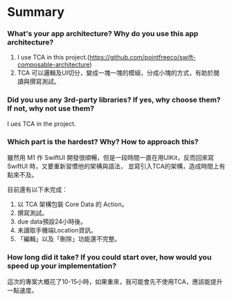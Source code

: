 # Summary

### What's your app architecture? Why do you use this app architecture?

1. I use TCA in this project.(https://github.com/pointfreeco/swift-composable-architecture)
2. TCA 可以邏輯及UI切分，變成一塊一塊的模組，分成小塊的方式，有助於閱讀與撰寫測試。

### Did you use any 3rd-party libraries? If yes, why choose them? If not, why not use them?

I ues TCA in the project.

### Which part is the hardest? Why? How to approach this?

雖然用 M1 作 SwiftUI 開發很順暢，但是一段時間一直在用UIKit，反而回來寫 SwiftUI 時，又要重新習慣他的架構與語法，
並寫引入TCA的架構，造成時間上有點來不及。

目前還有以下未完成：
1. 以 TCA 架構包裝 Core Data 的 Action。
2. 撰寫測試。
3. due data預設24小時後。
4. 未讀取手機端Location資訊。
5. 「編輯」以及「刪除」功能還不完整。

### How long did it take? If you could start over, how would you speed up your implementation?

這次的專案大概花了10-15小時，如果重來，我可能會先不使用TCA，應該能提升一點速度。
